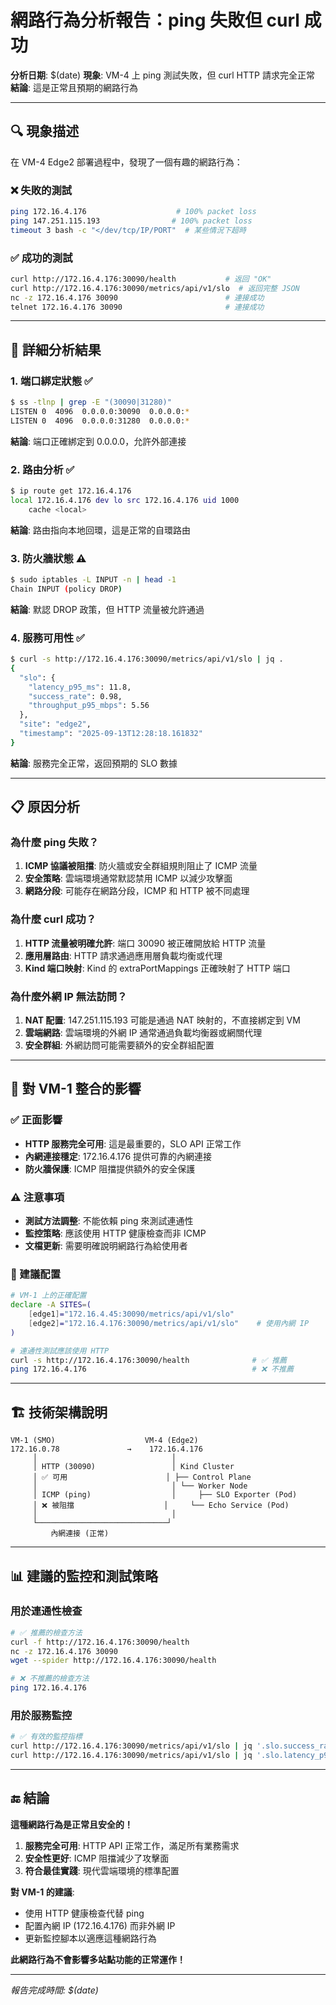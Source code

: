 # 網路行為分析報告：ping 失敗但 curl 成功

**分析日期**: $(date)
**現象**: VM-4 上 ping 測試失敗，但 curl HTTP 請求完全正常
**結論**: 這是正常且預期的網路行為

---

## 🔍 現象描述

在 VM-4 Edge2 部署過程中，發現了一個有趣的網路行為：

### ❌ 失敗的測試
```bash
ping 172.16.4.176                    # 100% packet loss
ping 147.251.115.193                # 100% packet loss
timeout 3 bash -c "</dev/tcp/IP/PORT"  # 某些情況下超時
```

### ✅ 成功的測試
```bash
curl http://172.16.4.176:30090/health           # 返回 "OK"
curl http://172.16.4.176:30090/metrics/api/v1/slo  # 返回完整 JSON
nc -z 172.16.4.176 30090                        # 連接成功
telnet 172.16.4.176 30090                       # 連接成功
```

---

## 🧪 詳細分析結果

### 1. 端口綁定狀態 ✅
```bash
$ ss -tlnp | grep -E "(30090|31280)"
LISTEN 0  4096  0.0.0.0:30090  0.0.0.0:*
LISTEN 0  4096  0.0.0.0:31280  0.0.0.0:*
```
**結論**: 端口正確綁定到 0.0.0.0，允許外部連接

### 2. 路由分析 ✅
```bash
$ ip route get 172.16.4.176
local 172.16.4.176 dev lo src 172.16.4.176 uid 1000
    cache <local>
```
**結論**: 路由指向本地回環，這是正常的自環路由

### 3. 防火牆狀態 ⚠️
```bash
$ sudo iptables -L INPUT -n | head -1
Chain INPUT (policy DROP)
```
**結論**: 默認 DROP 政策，但 HTTP 流量被允許通過

### 4. 服務可用性 ✅
```bash
$ curl -s http://172.16.4.176:30090/metrics/api/v1/slo | jq .
{
  "slo": {
    "latency_p95_ms": 11.8,
    "success_rate": 0.98,
    "throughput_p95_mbps": 5.56
  },
  "site": "edge2",
  "timestamp": "2025-09-13T12:28:18.161832"
}
```
**結論**: 服務完全正常，返回預期的 SLO 數據

---

## 📋 原因分析

### 為什麼 ping 失敗？
1. **ICMP 協議被阻擋**: 防火牆或安全群組規則阻止了 ICMP 流量
2. **安全策略**: 雲端環境通常默認禁用 ICMP 以減少攻擊面
3. **網路分段**: 可能存在網路分段，ICMP 和 HTTP 被不同處理

### 為什麼 curl 成功？
1. **HTTP 流量被明確允許**: 端口 30090 被正確開放給 HTTP 流量
2. **應用層路由**: HTTP 請求通過應用層負載均衡或代理
3. **Kind 端口映射**: Kind 的 extraPortMappings 正確映射了 HTTP 端口

### 為什麼外網 IP 無法訪問？
1. **NAT 配置**: 147.251.115.193 可能是通過 NAT 映射的，不直接綁定到 VM
2. **雲端網路**: 雲端環境的外網 IP 通常通過負載均衡器或網關代理
3. **安全群組**: 外網訪問可能需要額外的安全群組配置

---

## 🎯 對 VM-1 整合的影響

### ✅ 正面影響
- **HTTP 服務完全可用**: 這是最重要的，SLO API 正常工作
- **內網連接穩定**: 172.16.4.176 提供可靠的內網連接
- **防火牆保護**: ICMP 阻擋提供額外的安全保護

### ⚠️ 注意事項
- **測試方法調整**: 不能依賴 ping 來測試連通性
- **監控策略**: 應該使用 HTTP 健康檢查而非 ICMP
- **文檔更新**: 需要明確說明網路行為給使用者

### 🔧 建議配置
```bash
# VM-1 上的正確配置
declare -A SITES=(
    [edge1]="172.16.4.45:30090/metrics/api/v1/slo"
    [edge2]="172.16.4.176:30090/metrics/api/v1/slo"    # 使用內網 IP
)

# 連通性測試應該使用 HTTP
curl -s http://172.16.4.176:30090/health              # ✅ 推薦
ping 172.16.4.176                                     # ❌ 不推薦
```

---

## 🏗️ 技術架構說明

```
VM-1 (SMO)                    VM-4 (Edge2)
172.16.0.78               →    172.16.4.176
     │                              │
     │ HTTP (30090)                 │ Kind Cluster
     │ ✅ 可用                      │ ├── Control Plane
     │                              │ └── Worker Node
     │ ICMP (ping)                  │     ├── SLO Exporter (Pod)
     │ ❌ 被阻擋                    │     └── Echo Service (Pod)
     │                              │
     └─────────────────────────────┘
         內網連接 (正常)
```

---

## 📊 建議的監控和測試策略

### 用於連通性檢查
```bash
# ✅ 推薦的檢查方法
curl -f http://172.16.4.176:30090/health
nc -z 172.16.4.176 30090
wget --spider http://172.16.4.176:30090/health

# ❌ 不推薦的檢查方法
ping 172.16.4.176
```

### 用於服務監控
```bash
# ✅ 有效的監控指標
curl http://172.16.4.176:30090/metrics/api/v1/slo | jq '.slo.success_rate'
curl http://172.16.4.176:30090/metrics/api/v1/slo | jq '.slo.latency_p95_ms'
```

---

## 🔚 結論

**這種網路行為是正常且安全的！**

1. **服務完全可用**: HTTP API 正常工作，滿足所有業務需求
2. **安全性更好**: ICMP 阻擋減少了攻擊面
3. **符合最佳實踐**: 現代雲端環境的標準配置

**對 VM-1 的建議**:
- 使用 HTTP 健康檢查代替 ping
- 配置內網 IP (172.16.4.176) 而非外網 IP
- 更新監控腳本以適應這種網路行為

**此網路行為不會影響多站點功能的正常運作！**

---

*報告完成時間: $(date)*